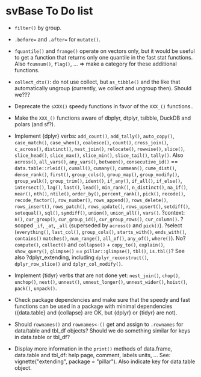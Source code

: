 # svBase To Do list

-   `filter()` by group.

-   `.before=` and `.after=` for `mutate()`.

-   `fquantile()` and `frange()` operate on vectors only, but it would be useful to get a function that returns only one quantile in the fast stat functions. Also `fcumsum()`, `flag()`, ... => make a category for these additional functions.

-   `collect_dtx()`: do not use collect, but `as_tibble()` and the like that automatically ungroup (currently, we collect and ungroup then). Should we???

-   Deprecate the `sXXX()` speedy functions in favor of the `XXX_()` functions..

- Make the `XXX_()` functions aware of dbplyr, dtplyr, tsibble, DuckDB and polars (and sf?).

-   Implement {dplyr} verbs: `add_count()`, `add_tally()`, `auto_copy()`, `case_match()`, `case_when()`, `coalesce()`, `count()`, `cross_join()`, `c_across()`, `distinct()`, `nest_join()`, `relocate()`, `rowwise()`, `slice()`, `slice_head()`, `slice_max()`, `slice_min()`, `slice_tail()`, `tally()`. Also `across()`, `all_vars()`, `any_vars()`, `between()`, `consecutive_id()` == `data.table::rleid()`, `cumall()`, `cumany()`, `cummean()`, `cume_dist()`, `dense_rank()`, `first()`, `group_cols()`, `group_map()`, `group_modify()`, `group_walk()`, `group_trim()`, `ident()`, `if_any()`, `if_all()`, `if_else()`, `intersect()`, `lag()`, `last()`, `lead()`, `min_rank()`, `n_distinct()`, `na_if()`, `near()`, `nth()`, `ntile()`, `order_by()`, `percent_rank()`, `pick()`, `recode()`, `recode_factor()`, `row_number()`, `rows_append()`, `rows_delete()`, `rows_insert()`, `rows_patch()`, `rows_update()`, `rows_upsert()`, `setdiff()`, `setequal()`, `sql()`, `symdiff()`, `union()`, `union_all()`, `vars()`. ?context: `n()`, `cur_group()`, `cur_group_id()`, `cur_group_rows()`, `cur_column()`. ?scoped `_if`, `_at`, `_all` (superseded by `across()` and `pick()`). ?select (`everything()`, `last_col()`, `group_cols()`, `starts_with()`, `ends_with()`, `contains()` `matches()`, `num_range()`, `all_of()`, `any_of()`, `where()`). No? `compute()`, `collect()` and `collapse()` + `copy_to()`, `explain()`, `show_query()`, `glimpse()` == `pillar::glimpse()`, `tbl()`, `is.tbl()`? See also ?dplyr_extending, including `dplyr_reconstruct()`, `dplyr_row_slice()` and `dplyr_col_modify()`.

-   Implement {tidyr} verbs that are not done yet: `nest_join()`, `chop()`, `unchop()`, `nest()`, `unnest()`, `unnest_longer()`, `unnest_wider()`, `hoist()`, `pack()`, `unpack()`.

-   Check package dependencies and make sure that the speedy and fast functions can be used in a package with minimal dependencies ({data.table} and {collapse} are OK, but {dplyr} or {tidyr} are not).

-   Should `rownames()` and `rownames<-()` get and assign to `.rownames` for data/table and tbl_df objects? Should we do something similar for keys in data.table or tbl_df?

-   Display more information in the `print()` methods of data.frame, data.table and tbl_df: help page, comment, labels units, ... See: vignette("extending", package = "pillar"). Also indicate key for data.table object.
